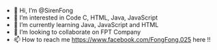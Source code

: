 - 👋 Hi, I’m @SirenFong
- 👀 I’m interested in Code C, HTML, Java, JavaScript
- 🌱 I’m currently learning Java, JavaScript and HTML
- 💞️ I’m looking to collaborate on FPT Company
- 📫 How to reach me https://www.facebook.com/FongFong.025 here !!

<!---
SirenFong/SirenFong is a ✨ special ✨ repository because its `README.md` (this file) appears on your GitHub profile.
You can click the Preview link to take a look at your changes.
--->
